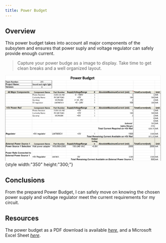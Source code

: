 ```yaml
---
title: Power Budget
---
```


## Overview
This power budget takes into account all major components of the subsytem and ensures that power suply and voltage regulator can safely provide enough current. 

> Capture your power budge as a image to display. Take time to get clean breaks and a well organized layout.

![budget1](PowerBudget.png){style width:"350" height:"300;"}

## Conclusions

From the prepared Power Budget, I can safely move on knowing the chosen power supply and voltage regulator meet the current requirements for my circuit.

## Resources

The power budget as a PDF download is available [*here*](PowerBudget.pdf), and a Microsoft Excel Sheet [*here*](PowerBudget.xlsx).